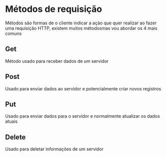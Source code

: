 # Métodos de requisição

Métodos são formas de o cliente indicar a ação que quer realizar ao fazer uma requisição HTTP, existem muitos métodosmas vou abordar os 4 mais comuns

## Get

Método usado para receber dados de um servidor

## Post

Usado para enviar dados ao servidor e potencialmente criar novos registros

## Put

Usado para enviar dados para o servidor e normalmente atualizar os dados atuais

## Delete

Usado para deletar informações de um servidor